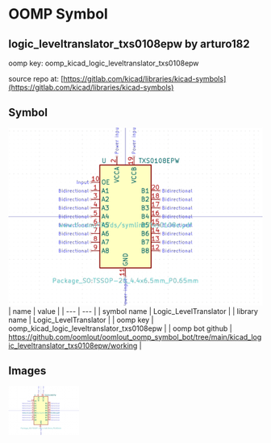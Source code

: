 # OOMP Symbol  
## logic_leveltranslator_txs0108epw  by arturo182  
  
oomp key: oomp_kicad_logic_leveltranslator_txs0108epw  
  
source repo at: [https://gitlab.com/kicad/libraries/kicad-symbols](https://gitlab.com/kicad/libraries/kicad-symbols)  
## Symbol  
  
[![working.png](working_600.png)](working.png)  
| name | value | 
| --- | --- | 
| symbol name | Logic_LevelTranslator | 
| library name | Logic_LevelTranslator | 
| oomp key | oomp_kicad_logic_leveltranslator_txs0108epw | 
| oomp bot github | https://github.com/oomlout/oomlout_oomp_symbol_bot/tree/main/kicad_logic_leveltranslator_txs0108epw/working | 
## Images  
  
[![working.png](working_140.png)](working.png)  
